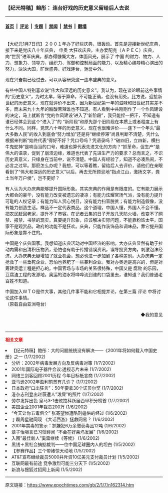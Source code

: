 ### 【纪元特稿】鲍彤： 连台好戏的历史意义留给后人去说

---

#### [首页](../../../..?n162314) &nbsp;|&nbsp; [评论](../../../../../epoch-comment?n162314) &nbsp;|&nbsp; [专题](../../../../../epoch-special?n162314) &nbsp;|&nbsp; [禁闻](../../../../../epoch-news?n162314) &nbsp;|&nbsp; [禁书](../../../../../books?n162314) &nbsp;|&nbsp; [翻墙](https://github.com/gfw-breaker/nogfw/blob/master/README.md?n162314)


<div class="post_content" id="artbody" itemprop="articleBody">
 <!-- article content begin -->
 <p>
  <font color="#ffffff">
   (http://www.epochtimes.com)
  </font>
  <br/>
  【大纪元1月7日讯】２００１年办了好些庆典，很轰动。首先是迎接新世纪庆典，接下来是党庆八十年庆典，
  <ok href="/news/epochnews/home/FocusPage.asp?Focus_ID=1961">
   申奥
  </ok>
  大狂欢庆典，主办爱配克（ＡＰＥＣ）庆典，向“世贸”进军庆典，都办得慷慨大方，体面风光，展示了
  <ok href="/news/epochnews/home/_cn.html">
   中国
  </ok>
  的财力、物力、人力、想象力、领导力、组织力、驾御和控制局面的能力、以及精心编导精心演出的努力，泱泱大国，旷世盛典，好戏连台，驰誉中外。
 </p>
 <p>
  现在兴奋期已经过去，可以从容研究这一连串盛典的意义。
 </p>
 <p>
  有些中国人特别喜欢说“伟大和深远的历史意义”。我认为，现在谈论眼前这些事情的“历史意义”，为时太早，等于算命，不可能正确，也没有用处。比方说，迎接新世纪的历史意义，现在就评价不出来，因为新世纪第一年的滋味和旧世纪其实差不多，而未来九十九年的甜酸苦辣谁也不知道。有人看到中共刚刚作了一个作风建设的决定，马上就断言“党的作风建设‘进入了’新阶段”，我只能捏一把汗，不知道有谁已经体会到这个“进入了”的 “新阶段”和原先那个旧阶段在本质上或者程度上有什么不同。同样，党庆八十年的历史意义，现在也很难评价——连下一个年头“最大多数人民”的收入到底会“努力增加”还是将“继续停滞”尚且判断不清楚，凭什么根据来判断“始终代表”得好不好？凭口号吗？凭语录吗？“破四旧，立四新，横扫牛鬼蛇神”是响当当的口号，难道也算代表先进文化的方向？“抓革命，促生产”是伟大的语录，促到了崩溃边缘，难道也代表了先进生产力的要求？总而言之，不识历史真意义，只缘身在当前中，说不清楚。中国人有经验了，知道不必凑热闹，不必言之过早。那麽怎么办呢？我想，可以等着瞧，留给后人去评价，请他们在亲眼看到了“伟大和深远的历史意义”以后，再去无所顾忌地“指点江山，激扬文字，粪土当年万户侯”，岂不更好？
 </p>
 <p>
  有人认为大办庆典能够提升国际形象。其实庆典的作用是有限度的。它有能力展示大都会的豪华，没有能力改变被遗忘的凄凉；有能力炫耀官场气派，没有能力提升可耻的人权记录；有能力叫人赏心悦目，没有能力扫盲脱贫；有能力制造假像，没有能力创造生活。样品不一定代表商品，这个道理，中国人懂，外国人不会不懂。把农民赶回老家，提升不了市容。在记者云集的日子开放几天防火墙，改变不了网禁、报禁、书禁的现实。真要提升形象，应该解决实际问题，不能靠粉饰太平。国家不是观赏品。政府的功能不是狂欢。庆典，只能作装饰品和调味品，靠它提升国际形象是靠不住的。
 </p>
 <p>
  中国是个庆典国家。我想知道庆典活动对中国经济的影响。大办庆典显然有助于拉动内需和出清积压物资，恐怕也有助于传播错误资讯，误导投资方向，刺激泡沫经济。大办庆典无疑增加了就业机会，想必也进一步加剧了各种差别。大办庆典一定抢救了一些垂死企业，恐怕也养肥了一些暴利企业。我对办奥运是高兴的，但是对筹建奥运工程是担心的。中国官场与市场的关系很特殊，中国又是
  <ok href="/news/epochnews/home/FocusPage.asp?Focus_ID=315">
   腐败
  </ok>
  的乐园，豆腐渣工程的发源地，奥运的油水将哗哗流到谁的口袋里去，谁知道？我们普通老百姓不知道。
 </p>
 <p>
  中国加入ＷＴＯ是件大事，其他几件事不能和它相提并论，在第三篇
  <ok href="/news/epochnews/home/_comtPage.html">
   评论
  </ok>
  中将讨论这件事情。
  <br/>
  （原载自由亚洲电台）
 </p>
 <div align="right">
  <ok href="sendmail.asp?p=pinglunfankui&amp;subject=评论文章读者反馈&amp;body=您好﹐我读了贵网站的文章《【纪元特稿】鲍彤：" 连台好戏的历史意义留给后人去说——《2001年将如何载入中国史册》之二》后﹐="">
   ◆我的意见
  </ok>
 </div>
 <p>
  <font color="#ffffff">
   (http://www.dajiyuan.com)
  </font>
 </p>
 <hr/>
 <p>
  <font color="red">
   <b>
    相关文章
   </b>
  </font>
  <br/>
 </p>
 <li>
  <ok href="newscontent.asp?id=162313" target="_blank">
   【纪元特稿】鲍彤：大的问题统统没有解决——《2001年将如何载入中国史册》之一
  </ok>
  (1/7/2002)
  <li>
   <ok href="newscontent.asp?id=162290" target="_blank">
    分析：2002年病毒发展方向及反病毒对策
   </ok>
   (1/7/2002)
   <li>
    <ok href="newscontent.asp?id=162285" target="_blank">
     2001年国际电子器件会议:透视芯片未来
    </ok>
    (1/7/2002)
    <li>
     <ok href="newscontent.asp?id=162275" target="_blank">
      网络三剑客回顾2001历程 今年目标衹言商
     </ok>
     (1/7/2002)
     <li>
      <ok href="newscontent.asp?id=162272" target="_blank">
       亚马逊2002年盈利前景有几许？
      </ok>
      (1/7/2002)
      <li>
       <ok href="newscontent.asp?id=162270" target="_blank">
        日本政府“口出狂言”：50年要拿30个诺贝尔奖
       </ok>
       (1/7/2002)
       <li>
        <ok href="newscontent.asp?id=162241" target="_blank">
         港杂志刊登出赵薇遭人”泼屎”的照片
        </ok>
        (1/7/2002)
        <li>
         <ok href="newscontent.asp?id=162189" target="_blank">
          劳尔发挥出色 皇马3-1击败拉科跃居西甲积分榜首
         </ok>
         (1/7/2002)
         <li>
          <ok href="newscontent.asp?id=162079" target="_blank">
           美国企业2001年裁员200万
          </ok>
          (1/6/2002)
          <li>
           <ok href="newscontent.asp?id=162046" target="_blank">
            “今天让你五毒俱全”  张寄望惨遭酷刑逼供的经过
           </ok>
           (1/6/2002)
           <li>
            <ok href="newscontent.asp?id=162068" target="_blank">
             丁磊周星驰同现 《大话西游》拯救网易？
            </ok>
            (1/6/2002)
            <li>
             <ok href="newscontent.asp?id=162058" target="_blank">
              2001年禁毒的警示：抓嫌犯6万余缴获毒品12吨
             </ok>
             (1/6/2002)
             <li>
              <ok href="newscontent.asp?id=162027" target="_blank">
               章子怡坦言已习惯绯闻 “不会在好莱坞发展”
              </ok>
              (1/6/2002)
              <li>
               <ok href="newscontent.asp?id=162017" target="_blank">
                入围”最佳新人”奚雷继续《等候》
               </ok>
               (1/6/2002)
               <li>
                <ok href="newscontent.asp?id=161980" target="_blank">
                 黑钱＋黑社会搞掂裁判—一位中国足球圈内人的坦白
                </ok>
                (1/5/2002)
                <li>
                 <ok href="newscontent.asp?id=161928" target="_blank">
                  【参赛作品】三个带婊惊天动地
                 </ok>
                 (1/5/2002)
                 <li>
                  <ok href="newscontent.asp?id=161914" target="_blank">
                   AT&amp;T宣布继续裁员5000并斥资10亿美元支付裁员计划
                  </ok>
                  (1/5/2002)
                  <li>
                   <ok href="newscontent.asp?id=161905" target="_blank">
                    互联网最有前途 竞争激烈可能三分天下
                   </ok>
                   (1/5/2002)
                   <li>
                    <ok href="newscontent.asp?id=161893" target="_blank">
                     新浪与搜狐过招网上新闻
                    </ok>
                    (1/5/2002)
                    <br/>
                    <!-- article content end -->
                    <div id="below_article_ad">
                    </div>
                   </li>
                  </li>
                 </li>
                </li>
               </li>
              </li>
             </li>
            </li>
           </li>
          </li>
         </li>
        </li>
       </li>
      </li>
     </li>
    </li>
   </li>
  </li>
 </li>
</div>


---

原文链接：https://www.epochtimes.com/gb/2/1/7/n162314.htm